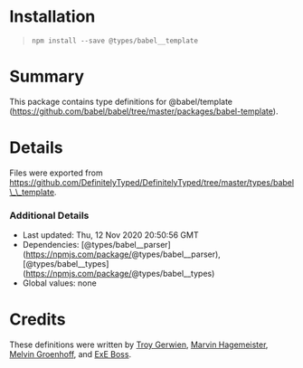 Installation
============

> `npm install --save @types/babel__template`

Summary
=======

This package contains type definitions for <span class="citation" data-cites="babel/template">@babel/template</span> (https://github.com/babel/babel/tree/master/packages/babel-template).

Details
=======

Files were exported from https://github.com/DefinitelyTyped/DefinitelyTyped/tree/master/types/babel\_\_template.

### Additional Details

-   Last updated: Thu, 12 Nov 2020 20:50:56 GMT
-   Dependencies: <span class="citation" data-cites="types/babel__parser">\[@types/babel\_\_parser\]</span>(https://npmjs.com/package/<span class="citation" data-cites="types/babel__parser">@types/babel\_\_parser</span>), <span class="citation" data-cites="types/babel__types">\[@types/babel\_\_types\]</span>(https://npmjs.com/package/<span class="citation" data-cites="types/babel__types">@types/babel\_\_types</span>)
-   Global values: none

Credits
=======

These definitions were written by [Troy Gerwien](https://github.com/yortus), [Marvin Hagemeister](https://github.com/marvinhagemeister), [Melvin Groenhoff](https://github.com/mgroenhoff), and [ExE Boss](https://github.com/ExE-Boss).
